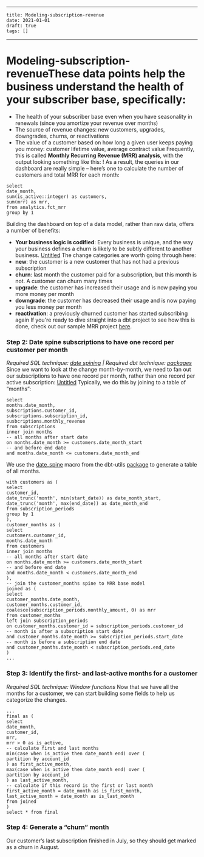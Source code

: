 
---
    title: Modeling-subscription-revenue
    date: 2021-01-01    
    draft: true
    tags: []
---
# Modeling-subscription-revenueThese data points help the business understand the health of your subscriber base, specifically:
- The health of your subscriber base even when you have seasonality in renewals (since you amortize your revenue over months)
- The source of revenue changes: new customers, upgrades, downgrades, churns, or reactivations
- The value of a customer based on how long a given user keeps paying you money: customer lifetime value, average contract value
Frequently, this is called **Monthly Recurring Revenue (MRR) analysis**, with the output looking something like this:
!
As a result, the queries in our dashboard are really simple – here’s one to calculate the number of customers and total MRR for each month:
```
select
date_month,
sum(is_active::integer) as customers,
sum(mrr) as mrr,
from analytics.fct_mrr
group by 1
```
Building the dashboard on top of a data model, rather than raw data, offers a number of benefits:
- **Your business logic is codified**: Every business is unique, and the way your business defines a churn is likely to be subtly different to another business.
[Untitled](Modeling%20subscription%20revenue%2063596882e0ec410dbd78a3337a5e3d3f/Untitled%20Database%2047a46934b024488eb7e787fc807a185e.csv)
The change categories are worth going through here:
- **new**: the customer is a new customer that has not had a previous subscription
- **churn**: last month the customer paid for a subscription, but this month is not.
A customer can churn many times
- **upgrade**: the customer has increased their usage and is now paying you more money per month
- **downgrade**: the customer has decreased their usage and is now paying you less money per month
- **reactivation**: a previously churned customer has started subscribing again
If you're ready to dive straight into a dbt project to see how this is done, check out our sample MRR project [here](https://www.getdbt.com/mrr-playbook/#!/overview).
### Step 2: Date spine subscriptions to have one record per customer per month
*Required SQL technique: [date spining](https://discourse.getdbt.com/t/finding-active-days-for-a-subscription-user-account-date-spining/265) | Required dbt technique: [packages](https://docs.getdbt.com/docs/package-management)*
Since we want to look at the change month-by-month, we need to fan out our subscriptions to have one record per month, rather than one record per active subscription:
[Untitled](Modeling%20subscription%20revenue%2063596882e0ec410dbd78a3337a5e3d3f/Untitled%20Database%20ea5f733c523d45e9bb9abbd7eb94b82e.csv)
Typically, we do this by joining to a table of “months”:
```
select
months.date_month,
subscriptions.customer_id,
subscriptions.subscription_id,
susbcriptions.monthly_revenue
from subscriptions
inner join months
-- all months after start date
on months.date_month >= customers.date_month_start
-- and before end date
and months.date_month <= customers.date_month_end
```
We use the [date_spine](https://github.com/fishtown-analytics/dbt-utils#date_spine-source) macro from the dbt-utils [package](https://docs.getdbt.com/docs/package-management) to generate a table of all months.
```
with customers as (
select
customer_id,
date_trunc('month', min(start_date)) as date_month_start,
date_trunc('month', max(end_date)) as date_month_end
from subscription_periods
group by 1
),
customer_months as (
select
customers.customer_id,
months.date_month
from customers
inner join months
-- all months after start date
on months.date_month >= customers.date_month_start
-- and before end date
and months.date_month < customers.date_month_end
),
-- join the customer_months spine to MRR base model
joined as (
select
customer_months.date_month,
customer_months.customer_id,
coalesce(subscription_periods.monthly_amount, 0) as mrr
from customer_months
left join subscription_periods
on customer_months.customer_id = subscription_periods.customer_id
-- month is after a subscription start date
and customer_months.date_month >= subscription_periods.start_date
-- month is before a subscription end date
and customer_months.date_month < subscription_periods.end_date
)
...
```
### Step 3: Identify the first- and last-active months for a customer
*Required SQL technique: Window functions*
Now that we have all the months for a customer, we can start building some fields to help us categorize the changes.
```
...
final as (
select
date_month,
customer_id,
mrr,
mrr > 0 as is_active,
-- calculate first and last months
min(case when is_active then date_month end) over (
partition by account_id
) as first_active_month,
max(case when is_active then date_month end) over (
partition by account_id
) as last_active_month,
-- calculate if this record is the first or last month
first_active_month = date_month as is_first_month,
last_active_month = date_month as is_last_month
from joined
)
select * from final
```
### Step 4: Generate a “churn” month
Our customer’s last subscription finished in July, so they should get marked as a churn in August.

